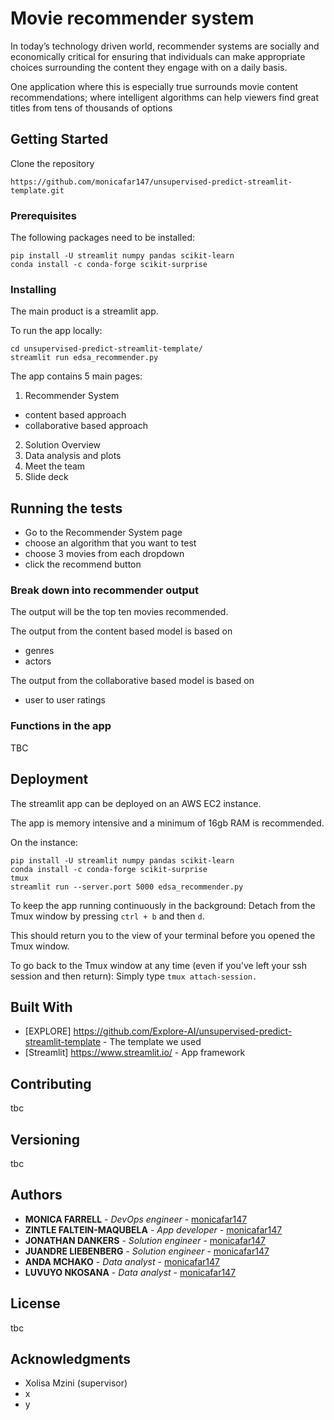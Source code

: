 # Movie recommender system

In today’s technology driven world, recommender systems are socially and economically critical for ensuring that individuals can make appropriate choices surrounding the content they engage with on a daily basis. 

One application where this is especially true surrounds movie content recommendations; where intelligent algorithms can help viewers find great titles from tens of thousands of options

## Getting Started

Clone the repository
```
https://github.com/monicafar147/unsupervised-predict-streamlit-template.git
```

### Prerequisites

The following packages need to be installed:

```
pip install -U streamlit numpy pandas scikit-learn
conda install -c conda-forge scikit-surprise
```

### Installing

The main product is a streamlit app.

To run the app locally:

```
cd unsupervised-predict-streamlit-template/
streamlit run edsa_recommender.py
```
The app contains 5 main pages:
1. Recommender System
  - content based approach
  - collaborative based approach
2. Solution Overview
3. Data analysis and plots
4. Meet the team
5. Slide deck

## Running the tests

- Go to the Recommender System page
- choose an algorithm that you want to test
- choose 3 movies from each dropdown
- click the recommend button

### Break down into recommender output

The output will be the top ten movies recommended.

The output from the content based model is based on
- genres
- actors

The output from the collaborative based model is based on
- user to user ratings 

### Functions in the app

TBC


## Deployment

The streamlit app can be deployed on an AWS EC2 instance.

The app is memory intensive and a minimum of 16gb RAM is recommended.

On the instance:
```
pip install -U streamlit numpy pandas scikit-learn
conda install -c conda-forge scikit-surprise
tmux
streamlit run --server.port 5000 edsa_recommender.py
```
To keep the app running continuously in the background:
Detach from the Tmux window by pressing ```ctrl + b``` and then ```d```. 

This should return you to the view of your terminal before you opened the Tmux window.

To go back to the Tmux window at any time (even if you've left your ssh session and then return):
Simply type ```tmux attach-session.```

## Built With

* [EXPLORE] https://github.com/Explore-AI/unsupervised-predict-streamlit-template - The template we used
* [Streamlit] https://www.streamlit.io/ - App framework 

## Contributing

tbc

## Versioning

tbc

## Authors

* **MONICA FARRELL** - *DevOps engineer* - [monicafar147](https://github.com/monicafar147)
* **ZINTLE FALTEIN-MAQUBELA** - *App developer* - [monicafar147](https://github.com/monicafar147)
* **JONATHAN DANKERS** - *Solution engineer* - [monicafar147](https://github.com/monicafar147)
* **JUANDRE LIEBENBERG** - *Solution engineer* - [monicafar147](https://github.com/monicafar147)
* **ANDA MCHAKO** - *Data analyst* - [monicafar147](https://github.com/monicafar147)
* **LUVUYO NKOSANA** - *Data analyst* - [monicafar147](https://github.com/monicafar147)

## License
tbc

## Acknowledgments

* Xolisa Mzini (supervisor)
* x
* y

